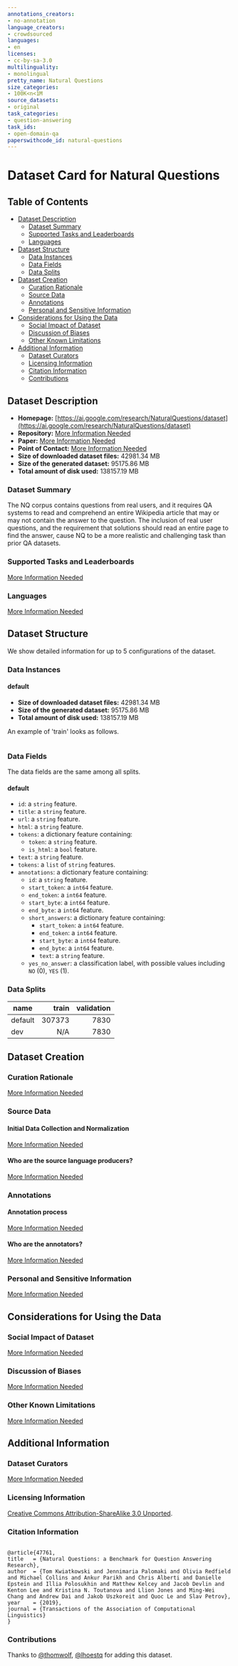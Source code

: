 ```yaml
---
annotations_creators:
- no-annotation
language_creators:
- crowdsourced
languages:
- en
licenses:
- cc-by-sa-3.0
multilinguality:
- monolingual
pretty_name: Natural Questions
size_categories:
- 100K<n<1M
source_datasets:
- original
task_categories:
- question-answering
task_ids:
- open-domain-qa
paperswithcode_id: natural-questions
---
```


# Dataset Card for Natural Questions

## Table of Contents
- [Dataset Description](#dataset-description)
  - [Dataset Summary](#dataset-summary)
  - [Supported Tasks and Leaderboards](#supported-tasks-and-leaderboards)
  - [Languages](#languages)
- [Dataset Structure](#dataset-structure)
  - [Data Instances](#data-instances)
  - [Data Fields](#data-fields)
  - [Data Splits](#data-splits)
- [Dataset Creation](#dataset-creation)
  - [Curation Rationale](#curation-rationale)
  - [Source Data](#source-data)
  - [Annotations](#annotations)
  - [Personal and Sensitive Information](#personal-and-sensitive-information)
- [Considerations for Using the Data](#considerations-for-using-the-data)
  - [Social Impact of Dataset](#social-impact-of-dataset)
  - [Discussion of Biases](#discussion-of-biases)
  - [Other Known Limitations](#other-known-limitations)
- [Additional Information](#additional-information)
  - [Dataset Curators](#dataset-curators)
  - [Licensing Information](#licensing-information)
  - [Citation Information](#citation-information)
  - [Contributions](#contributions)

## Dataset Description

- **Homepage:** [https://ai.google.com/research/NaturalQuestions/dataset](https://ai.google.com/research/NaturalQuestions/dataset)
- **Repository:** [More Information Needed](https://github.com/huggingface/datasets/blob/master/CONTRIBUTING.md#how-to-contribute-to-the-dataset-cards)
- **Paper:** [More Information Needed](https://github.com/huggingface/datasets/blob/master/CONTRIBUTING.md#how-to-contribute-to-the-dataset-cards)
- **Point of Contact:** [More Information Needed](https://github.com/huggingface/datasets/blob/master/CONTRIBUTING.md#how-to-contribute-to-the-dataset-cards)
- **Size of downloaded dataset files:** 42981.34 MB
- **Size of the generated dataset:** 95175.86 MB
- **Total amount of disk used:** 138157.19 MB

### Dataset Summary

The NQ corpus contains questions from real users, and it requires QA systems to
read and comprehend an entire Wikipedia article that may or may not contain the
answer to the question. The inclusion of real user questions, and the
requirement that solutions should read an entire page to find the answer, cause
NQ to be a more realistic and challenging task than prior QA datasets.

### Supported Tasks and Leaderboards

[More Information Needed](https://github.com/huggingface/datasets/blob/master/CONTRIBUTING.md#how-to-contribute-to-the-dataset-cards)

### Languages

[More Information Needed](https://github.com/huggingface/datasets/blob/master/CONTRIBUTING.md#how-to-contribute-to-the-dataset-cards)

## Dataset Structure

We show detailed information for up to 5 configurations of the dataset.

### Data Instances

#### default

- **Size of downloaded dataset files:** 42981.34 MB
- **Size of the generated dataset:** 95175.86 MB
- **Total amount of disk used:** 138157.19 MB

An example of 'train' looks as follows.
```

```

### Data Fields

The data fields are the same among all splits.

#### default
- `id`: a `string` feature.
- `title`: a `string` feature.
- `url`: a `string` feature.
- `html`: a `string` feature.
- `tokens`: a dictionary feature containing:
  - `token`: a `string` feature.
  - `is_html`: a `bool` feature.
- `text`: a `string` feature.
- `tokens`: a `list` of `string` features.
- `annotations`: a dictionary feature containing:
  - `id`: a `string` feature.
  - `start_token`: a `int64` feature.
  - `end_token`: a `int64` feature.
  - `start_byte`: a `int64` feature.
  - `end_byte`: a `int64` feature.
  - `short_answers`: a dictionary feature containing:
    - `start_token`: a `int64` feature.
    - `end_token`: a `int64` feature.
    - `start_byte`: a `int64` feature.
    - `end_byte`: a `int64` feature.
    - `text`: a `string` feature.
  - `yes_no_answer`: a classification label, with possible values including `NO` (0), `YES` (1).

### Data Splits

| name    |  train |validation|
|---------|-------:|---------:|
| default | 307373 |      7830|
| dev     |    N/A |      7830|

## Dataset Creation

### Curation Rationale

[More Information Needed](https://github.com/huggingface/datasets/blob/master/CONTRIBUTING.md#how-to-contribute-to-the-dataset-cards)

### Source Data

#### Initial Data Collection and Normalization

[More Information Needed](https://github.com/huggingface/datasets/blob/master/CONTRIBUTING.md#how-to-contribute-to-the-dataset-cards)

#### Who are the source language producers?

[More Information Needed](https://github.com/huggingface/datasets/blob/master/CONTRIBUTING.md#how-to-contribute-to-the-dataset-cards)

### Annotations

#### Annotation process

[More Information Needed](https://github.com/huggingface/datasets/blob/master/CONTRIBUTING.md#how-to-contribute-to-the-dataset-cards)

#### Who are the annotators?

[More Information Needed](https://github.com/huggingface/datasets/blob/master/CONTRIBUTING.md#how-to-contribute-to-the-dataset-cards)

### Personal and Sensitive Information

[More Information Needed](https://github.com/huggingface/datasets/blob/master/CONTRIBUTING.md#how-to-contribute-to-the-dataset-cards)

## Considerations for Using the Data

### Social Impact of Dataset

[More Information Needed](https://github.com/huggingface/datasets/blob/master/CONTRIBUTING.md#how-to-contribute-to-the-dataset-cards)

### Discussion of Biases

[More Information Needed](https://github.com/huggingface/datasets/blob/master/CONTRIBUTING.md#how-to-contribute-to-the-dataset-cards)

### Other Known Limitations

[More Information Needed](https://github.com/huggingface/datasets/blob/master/CONTRIBUTING.md#how-to-contribute-to-the-dataset-cards)

## Additional Information

### Dataset Curators

[More Information Needed](https://github.com/huggingface/datasets/blob/master/CONTRIBUTING.md#how-to-contribute-to-the-dataset-cards)

### Licensing Information

[Creative Commons Attribution-ShareAlike 3.0 Unported](https://creativecommons.org/licenses/by-sa/3.0/).

### Citation Information

```

@article{47761,
title	= {Natural Questions: a Benchmark for Question Answering Research},
author	= {Tom Kwiatkowski and Jennimaria Palomaki and Olivia Redfield and Michael Collins and Ankur Parikh and Chris Alberti and Danielle Epstein and Illia Polosukhin and Matthew Kelcey and Jacob Devlin and Kenton Lee and Kristina N. Toutanova and Llion Jones and Ming-Wei Chang and Andrew Dai and Jakob Uszkoreit and Quoc Le and Slav Petrov},
year	= {2019},
journal	= {Transactions of the Association of Computational Linguistics}
}

```


### Contributions

Thanks to [@thomwolf](https://github.com/thomwolf), [@lhoestq](https://github.com/lhoestq) for adding this dataset.
